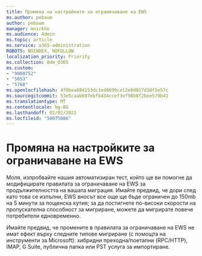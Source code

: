 ```yaml
---
title: Промяна на настройките за ограничаване на EWS
ms.author: pebaum
author: pebaum
manager: mnirkhe
ms.audience: Admin
ms.topic: article
ms.service: o365-administration
ROBOTS: NOINDEX, NOFOLLOW
localization_priority: Priority
ms.collection: Adm_O365
ms.custom:
- "9000752"
- "5653"
- "5760"
ms.openlocfilehash: 4f0bea884153dc1ed8699ce12e0d017d18f5e57c
ms.sourcegitcommit: 53e5caab697ebfb434ccef3ef98b8f2bee579b41
ms.translationtype: MT
ms.contentlocale: bg-BG
ms.lasthandoff: 02/02/2021
ms.locfileid: "50075886"
---
```

# <a name="changing-ews-throttling-settings"></a>Промяна на настройките за ограничаване на EWS

Моля, изпробвайте нашия автоматизиран тест, който ще ви помогне да модифицирате правилата за ограничаване на EWS за продължителността на вашата миграция. Имайте предвид, че дори след като това се изпълни, EWS вносът все още ще бъде ограничен до 150mb на 5 минути за пощенска кутия; за да постигнете по-високи скорости на пропускателна способност за мигриране, можете да мигрирате повече потребители едновременно.

Имайте предвид, че промените в правилата за ограничаване на EWS не имат ефект върху следните типове мигриране (с помощта на инструменти за Microsoft): хибридни преходна/поетапни (RPC/HTTP), IMAP, G Suite, публична папка или PST услуга за импортиране.